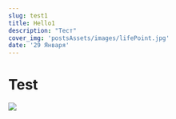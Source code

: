 ```yaml
---
slug: test1
title: Hello1
description: "Тест"
cover_img: 'postsAssets/images/lifePoint.jpg'
date: '29 Января'
---
```


# Test

![](/postsAssets/images/lifePoint.jpg)
